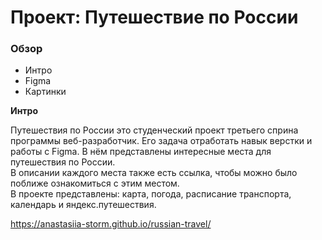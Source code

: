 # Проект: Путешествие по России

### Обзор
* Интро
* Figma
* Картинки

**Интро**

Путешествия по России это студенческий проект третьего сприна программы веб-разработчик.
Его задача отработать навык верстки и работы с Figma.
В нём представлены интересные места для путешествия по России.  
В описании  каждого места также есть ссылка, чтобы можно было поближе ознакомиться с этим местом.  
В проекте представлены: карта, погода, расписание транспорта, календарь и яндекс.путешествия.  

https://anastasiia-storm.github.io/russian-travel/